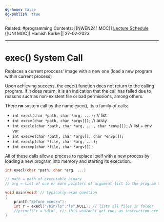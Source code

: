 ```yaml
---
dg-home: false
dg-publish: true
---
```

Related: #programming 
Contents: [[NWEN241 MOC]]
[Lecture Schedule](https://ecs.wgtn.ac.nz/Courses/NWEN241_2023T1/LectureSchedule)
[[UNI MOC]]
Hamish Burke || 27-02-2023
***

# exec() System Call

Replaces a current proccess' image with a new one
(load a new program within current process)

Upon achieving success, the exec() function does not return to the calling program. If it does return, it is an indication that the call has failed due to reasons such as non-existent file or bad permissions, among others.

There **no** system call by the name exec(), its a family of calls:
- `int execl(char *path, char *arg, ...);` // list
- `int execv(char *path, char *argv[]);` // array
- `int execle(char *path, char *arg, ..., char *envp[]);` // list + env var
- `int execve(char *path, char *argv[], char *envp[]);`
- `int execlp(char *file, char *arg, ...);`
- `int execvp(char *file, char *argv[]);`

All of these calls allow a process to replace itself with a new process by loading a new program into memory and starting its execution. 

```C
int execl(char *path, char *arg, ...)

// path = path of executable binary
// arg = list of one or more pointers of argument list to the program to be executed, end with NULL pointer
```

```C
void main(void) // typically exam question
{
	printf("Before exec\n");
	int r = execl("/bin/ls","ls",NULL); // lists all files in folder
	//printf("r = %d\n", r); this wouldn't get run, as instruction are replaced
}
```
